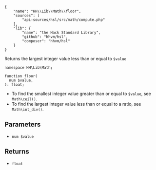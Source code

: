 ``` yamlmeta
{
    "name": "HH\\Lib\\Math\\floor",
    "sources": [
        "api-sources/hsl/src/math/compute.php"
    ],
    "lib": {
        "name": "the Hack Standard Library",
        "github": "hhvm/hsl",
        "composer": "hhvm/hsl"
    }
}
```




Returns the largest integer value less than or equal to ` $value `




``` Hack
namespace HH\Lib\Math;

function floor(
  num $value,
): float;
```




+ To find the smallest integer value greater than or equal to ` $value `, see
  `` Math\ceil() ``.
+ To find the largest integer value less than or equal to a ratio, see
  ` Math\int_div() `.




## Parameters




* ` num $value `




## Returns




- ` float `
<!-- HHAPIDOC -->
